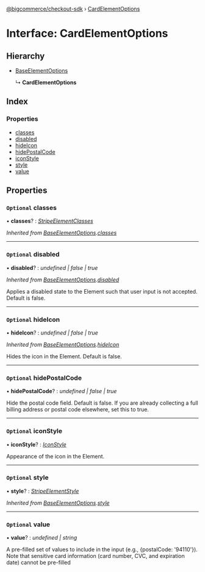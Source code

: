 [@bigcommerce/checkout-sdk](../README.md) › [CardElementOptions](cardelementoptions.md)

# Interface: CardElementOptions

## Hierarchy

* [BaseElementOptions](baseelementoptions.md)

  ↳ **CardElementOptions**

## Index

### Properties

* [classes](cardelementoptions.md#optional-classes)
* [disabled](cardelementoptions.md#optional-disabled)
* [hideIcon](cardelementoptions.md#optional-hideicon)
* [hidePostalCode](cardelementoptions.md#optional-hidepostalcode)
* [iconStyle](cardelementoptions.md#optional-iconstyle)
* [style](cardelementoptions.md#optional-style)
* [value](cardelementoptions.md#optional-value)

## Properties

### `Optional` classes

• **classes**? : *[StripeElementClasses](stripeelementclasses.md)*

*Inherited from [BaseElementOptions](baseelementoptions.md).[classes](baseelementoptions.md#optional-classes)*

___

### `Optional` disabled

• **disabled**? : *undefined | false | true*

*Inherited from [BaseElementOptions](baseelementoptions.md).[disabled](baseelementoptions.md#optional-disabled)*

Applies a disabled state to the Element such that user input is not accepted. Default is false.

___

### `Optional` hideIcon

• **hideIcon**? : *undefined | false | true*

*Inherited from [BaseElementOptions](baseelementoptions.md).[hideIcon](baseelementoptions.md#optional-hideicon)*

Hides the icon in the Element. Default is false.

___

### `Optional` hidePostalCode

• **hidePostalCode**? : *undefined | false | true*

Hide the postal code field. Default is false. If you are already collecting a
full billing address or postal code elsewhere, set this to true.

___

### `Optional` iconStyle

• **iconStyle**? : *[IconStyle](../enums/iconstyle.md)*

Appearance of the icon in the Element.

___

### `Optional` style

• **style**? : *[StripeElementStyle](stripeelementstyle.md)*

*Inherited from [BaseElementOptions](baseelementoptions.md).[style](baseelementoptions.md#optional-style)*

___

### `Optional` value

• **value**? : *undefined | string*

A pre-filled set of values to include in the input (e.g., {postalCode: '94110'}).
Note that sensitive card information (card number, CVC, and expiration date)
cannot be pre-filled
